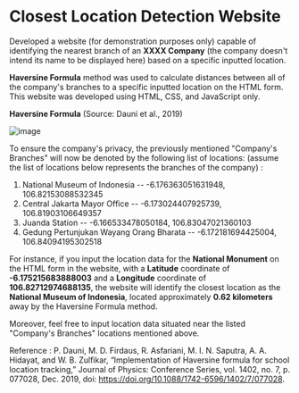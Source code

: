 # Closest Location Detection Website
Developed a website (for demonstration purposes only) capable of identifying the nearest branch of an **XXXX Company** (the company doesn't intend its name to be displayed here) based on a specific inputted location.

**Haversine Formula** method was used to calculate distances between all of the company's branches to a specific inputted location on the HTML form. This website was developed using HTML, CSS, and JavaScript only.

**Haversine Formula** (Source: Dauni et al., 2019)

![image](https://github.com/Arckitechttt/Closest-Location-Detection-Website/assets/73390184/7d31239a-a3b6-4264-941d-5e49b7141d41)

To ensure the company's privacy, the previously mentioned "Company's Branches" will now be denoted by the following list of locations: (assume the list of locations below represents the branches of the company) :
1. National Museum of Indonesia -- -6.176363051631948, 106.82153088532345
2. Central Jakarta Mayor Office -- -6.173024407925739, 106.81903106649357
3. Juanda Station -- -6.166533478050184, 106.83047021360103
4. Gedung Pertunjukan Wayang Orang Bharata -- -6.172181694425004, 106.84094195302518

For instance, if you input the location data for the **National Monument** on the HTML form in the website, with a **Latitude** coordinate of **-6.175215683888003** and a **Longitude** coordinate of **106.82712974688135**, the website will identify the closest location as the **National Museum of Indonesia**, located approximately **0.62 kilometers** away by the Haversine Formula method.

Moreover, feel free to input location data situated near the listed "Company's Branches" locations mentioned above.

Reference :
P. Dauni, M. D. Firdaus, R. Asfariani, M. I. N. Saputra, A. A. Hidayat, and W. B. Zulfikar, “Implementation of Haversine formula for school location tracking,” Journal of Physics: Conference Series, vol. 1402, no. 7, p. 077028, Dec. 2019, doi: https://doi.org/10.1088/1742-6596/1402/7/077028.
